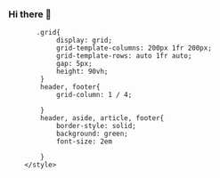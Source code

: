 ### Hi there 👋

           .grid{
                display: grid;
                grid-template-columns: 200px 1fr 200px;
                grid-template-rows: auto 1fr auto;
                gap: 5px;
                height: 90vh;
            }
            header, footer{
                grid-column: 1 / 4;
                
            }
            header, aside, article, footer{
                border-style: solid;
                background: green;
                font-size: 2em

            }
        </style>
    
